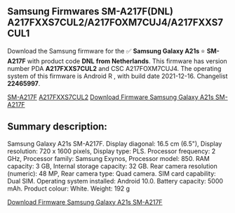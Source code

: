 <h2>Samsung Firmwares SM-A217F(DNL) A217FXXS7CUL2/A217FOXM7CUJ4/A217FXXS7CUL1</h2>
Download the Samsung firmware for the ✅ <strong>Samsung Galaxy A21s </strong> ⭐ <strong>SM-A217F</strong> with product code <strong>DNL</strong> <strong> from Netherlands</strong>. This firmware has version number PDA <strong>A217FXXS7CUL2</strong> and CSC A217FOXM7CUJ4. The operating system of this firmware is Android R , with build date 2021-12-16. Changelist <strong>22465997</strong>.


[SM-A217F](https://samfirm.shop/samsung/model/SM-A217F)
[A217FXXS7CUL2](https://samfirm.shop/samsung/pda/A217FXXS7CUL2)
[Download Firmware Samsung Galaxy A21s SM-A217F](https://samfirm.shop/samsung/firmware/483102)
<h2>Summary description:</h2>
<p>Samsung Galaxy A21s SM-A217F. Display diagonal: 16.5 cm (6.5"), Display resolution: 720 x 1600 pixels, Display type: PLS. Processor frequency: 2 GHz, Processor family: Samsung Exynos, Processor model: 850. RAM capacity: 3 GB, Internal storage capacity: 32 GB. Rear camera resolution (numeric): 48 MP, Rear camera type: Quad camera. SIM card capability: Dual SIM. Operating system installed: Android 10.0. Battery capacity: 5000 mAh. Product colour: White. Weight: 192 g</p>


[Download Firmware Samsung Galaxy A21s SM-A217F](https://samfirm.shop/samsung/firmware/483102)
